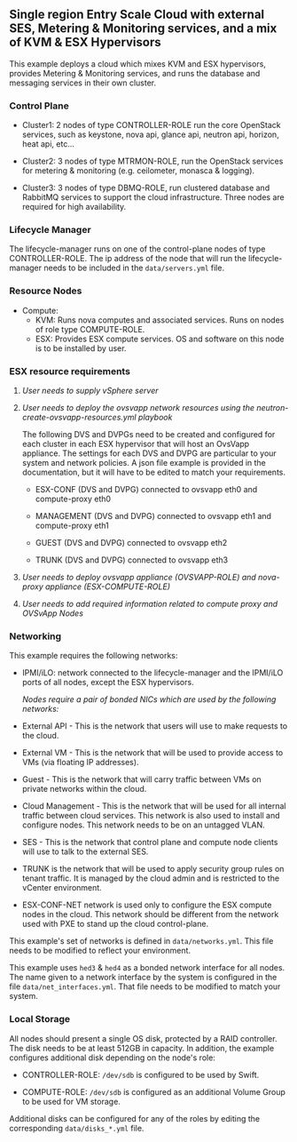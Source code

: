 <!--
(c) Copyright 2016 Hewlett Packard Enterprise Development LP
(c) Copyright 2017-2018 SUSE LLC

Licensed under the Apache License, Version 2.0 (the "License"); you may
not use this file except in compliance with the License. You may obtain
a copy of the License at

http://www.apache.org/licenses/LICENSE-2.0

Unless required by applicable law or agreed to in writing, software
distributed under the License is distributed on an "AS IS" BASIS, WITHOUT
WARRANTIES OR CONDITIONS OF ANY KIND, either express or implied. See the
License for the specific language governing permissions and limitations
under the License.
-->

## Single region Entry Scale Cloud with external SES, Metering & Monitoring services, and a mix of KVM & ESX Hypervisors

This example deploys a cloud which mixes KVM and ESX hypervisors, provides
Metering & Monitoring services, and runs the database and messaging services in
their own cluster.

### Control Plane

- Cluster1: 2 nodes of type CONTROLLER-ROLE run the core OpenStack
  services, such as keystone, nova api, glance api, neutron api, horizon,
  heat api, etc...

- Cluster2: 3 nodes of type MTRMON-ROLE, run the OpenStack services for
  metering & monitoring (e.g. ceilometer, monasca & logging).

- Cluster3: 3 nodes of type DBMQ-ROLE, run clustered database and RabbitMQ
  services to support the cloud infrastructure. Three nodes are required for
  high availability.

### Lifecycle Manager

  The lifecycle-manager runs on one of the control-plane nodes of type
  CONTROLLER-ROLE. The ip address of the node that will run the
  lifecycle-manager needs to be included in the `data/servers.yml` file.

### Resource Nodes

- Compute:
    - KVM: Runs nova computes and associated services. Runs on nodes of role
           type COMPUTE-ROLE.
    - ESX: Provides ESX compute services. OS and software on this node is
           to be installed by user.

### ESX resource requirements

1. *User needs to supply vSphere server*

2. *User needs to deploy the ovsvapp network resources using the
 neutron-create-ovsvapp-resources.yml playbook*

   The following DVS and DVPGs
   need to be created and configured for each cluster in each ESX hypervisor
   that will host an OvsVapp appliance. The settings for each DVS
   and DVPG are particular to your system and network policies. A json file
   example is provided in the documentation, but it will have to be edited
   to match your requirements.

   - ESX-CONF (DVS and DVPG) connected to ovsvapp eth0 and compute-proxy eth0

   - MANAGEMENT (DVS and DVPG) connected to ovsvapp eth1 and compute-proxy eth1

   - GUEST (DVS and DVPG) connected to ovsvapp eth2

   - TRUNK (DVS and DVPG) connected to ovsvapp eth3

3. *User needs to deploy ovsvapp appliance (OVSVAPP-ROLE) and
 nova-proxy appliance (ESX-COMPUTE-ROLE)*

4. *User needs to add required information related to compute proxy and
 OVSvApp Nodes*

### Networking

This example requires the following networks:

- IPMI/iLO: network connected to the lifecycle-manager and the IPMI/iLO ports
  of all nodes, except the ESX hypervisors.

  _Nodes require a pair of bonded NICs which are used by the following
  networks:_

- External API - This is the network that users will use to make requests to
  the cloud.

- External VM - This is the network that will be used to provide access to VMs
  (via floating IP addresses).

- Guest - This is the network that will carry traffic between VMs on private
  networks within the cloud.

- Cloud Management - This is the network that will be used for all internal
  traffic between cloud services. This network is also used to install and
  configure nodes. This network needs to be on an untagged VLAN.

- SES - This is the network that control plane and compute node clients will
  use to talk to the external SES.

- TRUNK is the network that will be used to apply security group rules
  on tenant traffic. It is managed by the cloud admin and is restricted
  to the vCenter environment.

- ESX-CONF-NET network is used only to configure the ESX compute nodes in the
  cloud. This network should be different from the network used with PXE to
  stand up the cloud control-plane.

This example's set of networks is defined in `data/networks.yml`. This file
needs to be modified to reflect your environment.

This example uses `hed3` & `hed4` as a bonded network interface for all nodes.
The name given to a network interface by the system is configured in the file
`data/net_interfaces.yml`. That file needs to be modified to match your
system.

### Local Storage

All nodes should present a single OS disk, protected by a RAID controller.
The disk needs to be at least 512GB in capacity. In addition, the example
configures additional disk depending on the node's role:

- CONTROLLER-ROLE: `/dev/sdb` is configured to be used by Swift.

- COMPUTE-ROLE: `/dev/sdb` is configured as an additional Volume Group to be
  used for VM storage.

Additional disks can be configured for any of the roles by editing the
corresponding `data/disks_*.yml` file.
